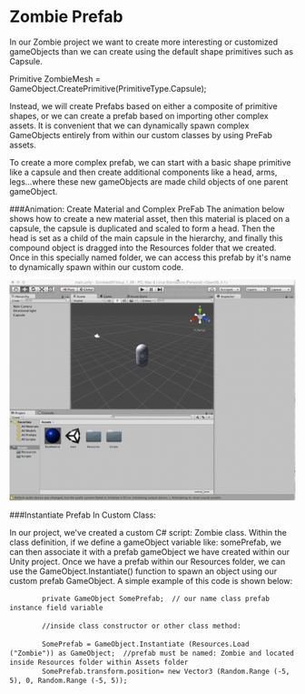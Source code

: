 # Zombie Prefab

In our Zombie project we want to create more interesting or customized gameObjects than we can create using the default shape primitives such as Capsule.  

Primitive ZombieMesh = GameObject.CreatePrimitive(PrimitiveType.Capsule);

Instead, we will create Prefabs based on either a composite of primitive shapes, or we can create a prefab based on importing other complex assets.  It is convenient that we can dynamically spawn complex GameObjects entirely from within our custom classes by using PreFab assets.

To create a more complex prefab, we can start with a basic shape primitive like a capsule and then create additional components like a head, arms, legs...where these new gameObjects are made child objects of one parent gameObject.

###Animation: Create Material and Complex PreFab
The animation below shows how to create a new material asset, then this material is placed on a capsule, the capsule is duplicated and scaled to form a head.  Then the head is set as a child of the main capsule in the hierarchy, and finally this compound object is dragged into the Resources folder that we created.  Once in this specially named folder, we can access this prefab by it's name to dynamically spawn within our custom code.

![](prefabAnimation.gif)

###Instantiate Prefab In Custom Class:
        
In our project, we've created a custom C# script: Zombie class.  Within the class definition, if we define a gameObject variable like: somePrefab, we can then associate it with a prefab gameObject we have created within our Unity project.  Once we have a prefab within our Resources folder, we can use the GameObject.Instantiate() function to spawn an object using our custom prefab GameObject.  A simple example of this code is shown below:
        
```
        private GameObject SomePrefab;  // our name class prefab instance field variable
        
        //inside class constructor or other class method:
        
		SomePrefab = GameObject.Instantiate (Resources.Load ("Zombie")) as GameObject;  //prefab must be named: Zombie and located inside Resources folder within Assets folder
		SomePrefab.transform.position= new Vector3 (Random.Range (-5, 5), 0, Random.Range (-5, 5));
```